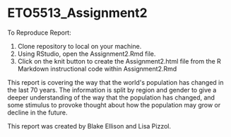 # ETO5513_Assignment2

To Reproduce Report:

1. Clone repository to local on your machine.
2. Using RStudio, open the Assignment2.Rmd file.
3. Click on the knit button to create the Assignment2.html file from the R Markdown instructional code within Assignment2.Rmd

This report is covering the way that the world's population has changed in the last 70 years. The information is split by region and gender to give a deeper understanding of the way that the population has changed, and some stimulus to provoke thought about how the population may grow or decline in the future.

This report was created by Blake Ellison and Lisa Pizzol.